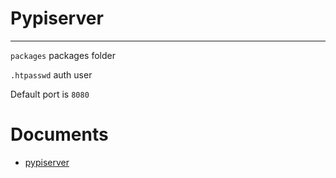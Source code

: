 # Pypiserver
___

`packages` packages folder

`.htpasswd` auth user

Default port is `8080`




# Documents
- [pypiserver](https://github.com/pypiserver/pypiserver)